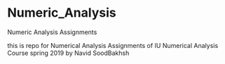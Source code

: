 # Numeric_Analysis
Numeric Analysis Assignments

this is repo for Numerical Analysis Assignments of IU Numerical Analysis Course spring 2019 by Navid SoodBakhsh 
